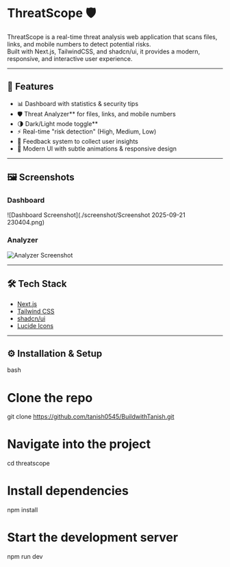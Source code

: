 # ThreatScope 🛡️

ThreatScope is a real-time threat analysis web application that scans files, links, and mobile numbers to detect potential risks.  
Built with Next.js, TailwindCSS, and shadcn/ui, it provides a modern, responsive, and interactive user experience.  

---

## 🚀 Features
- 📊 Dashboard with statistics & security tips  
- 🛡️ Threat Analyzer** for files, links, and mobile numbers  
- 🌗 Dark/Light mode toggle**  
- ⚡ Real-time "risk detection" (High, Medium, Low)  
- 💬 Feedback system to collect user insights  
- 🎨 Modern UI with subtle animations & responsive design  

---

## 🖼️ Screenshots
### Dashboard
![Dashboard Screenshot](./screenshot/Screenshot 2025-09-21 230404.png)

### Analyzer
![Analyzer Screenshot](./screenshots/analyzer.png)

---

## 🛠️ Tech Stack
- [Next.js](https://nextjs.org/)  
- [Tailwind CSS](https://tailwindcss.com/)  
- [shadcn/ui](https://ui.shadcn.com/)  
- [Lucide Icons](https://lucide.dev/)  

---

## ⚙️ Installation & Setup
bash              
# Clone the repo
git clone https://github.com/tanish0545/BuildwithTanish.git

# Navigate into the project
cd threatscope

# Install dependencies
npm install

# Start the development server
npm run dev

